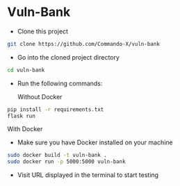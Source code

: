 # Vuln-Bank
- Clone this project
```bash
git clone https://github.com/Commando-X/vuln-bank
```

- Go into the cloned project directory
```bash
cd vuln-bank
```

- Run the following commands:

    Without Docker
```bash
pip install -r requirements.txt
flask run
```

With Docker
- Make sure you have Docker installed on your machine
```bash
sudo docker build -t vuln-bank .
sudo docker run -p 5000:5000 vuln-bank
```

- Visit URL displayed in the terminal  to start testing
